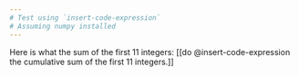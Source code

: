 ```yaml
---
# Test using `insert-code-expression`
# Assuming numpy installed
---
```


Here is what the sum of the first 11 integers: 
[[do @insert-code-expression the cumulative sum of the first 11 integers.]]



